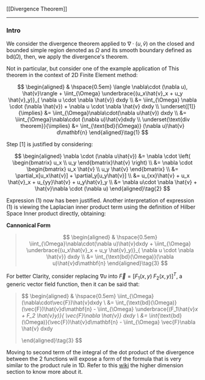 
[[Divergence Theorem]]

---
### **Intro**


We consider the divergence theorem applied to $\nabla\cdot(u, \hat{v})$ on the closed and bounded simple region denoted as $\Omega$ and its smooth boundary defined as $\text{bd}(\Omega)$, then, we apply the divergence's theorem.

Not in particular, but consider one of the example application of This theorem in the context of 2D Finite Element method: 

$$
\begin{aligned}
    & \hspace{0.5em}
    \langle \nabla\cdot (\nabla u), \hat{v}\rangle + 
    \iint_{\Omega} \underbrace{(u_x\hat{v}_x + u_y \hat{v}_y)}_{
        \nabla u \cdot \nabla \hat{v}} dxdy
    \\
    &= \iint_{\Omega} 
    \nabla \cdot (\nabla \hat{v}) + \nabla u \cdot \nabla \hat{v}
    dxdy
    \\
    \underset{[1]}{\implies}
    &= 
    \iint_{\Omega}\nabla\cdot(\nabla u\hat{v}) dxdy 
    \\
    &= 
    \iint_{\Omega}\nabla\cdot (\nabla u)\hat{v}dxdy
    \\
    \underset{\text{div theorem}}{\implies}
    &=
    \int_{\text{bd}(\Omega)} 
        (\nabla u)\hat{v}
    d\mathbf{n}
\end{aligned}\tag{1}
$$

Step [1] is justified by considering: 

$$
\begin{aligned}
    \nabla \cdot (\nabla u\hat{v}) &= 
    \nabla \cdot \left(
        \begin{bmatrix}
            u_x \\ u_y
        \end{bmatrix}\hat{v}
    \right)
    \\
    &= 
    \nabla \cdot \begin{bmatrix}
        u_x \hat{v} \\ u_y \hat{v}
    \end{bmatrix}
    \\
    &= 
    \partial_x[u_x\hat{v}] + \partial_y[u_y\hat{v}]
    \\
    &= 
    u_{xx}\hat{v} + u_x \hat{v}_x + u_{yy}\hat{v} + u_y\hat{v}_y
    \\
    &= 
    \nabla u\cdot \nabla \hat{v} + \hat{v}\nabla \cdot (\nabla u)
\end{aligned}\tag{2}
$$

Expression (1) now has been justified. Another interpretation of expression (1) is viewing the Laplacian inner product term using the definition of Hilber Space Inner product directly, obtaining: 

**Cannonical Form**

> $$
> \begin{aligned}
>     & \hspace{0.5em}
>     \iint_{\Omega}\nabla\cdot(\nabla u)\hat{v}dxdy
>     +
>     \iint_{\Omega} \underbrace{(u_x\hat{v}_x + u_y \hat{v}_y)}_{
>         \nabla u \cdot \nabla \hat{v}} dxdy
>     \\
>     &= \int_{\text{bd}(\Omega)}(\nabla u)\hat{v}d\mathbf{n}
> \end{aligned}\tag{3}
> $$

For better Clarity, consider replacing $\nabla u$ into $\vec{F} = [F_1(x, y)\; F_2(x, y)]^T$, a generic vector field function, then it can be said that: 

> $$
> \begin{aligned}
>     & \hspace{0.5em}
>     \iint_{\Omega}
>     (\nabla\cdot\vec{F})\hat{v}dxdy
>     \\
>     &= \int_{\text{bd}(\Omega)}(\vec{F})\hat{v}d\mathbf{n}
>     -
>     \iint_{\Omega} \underbrace{(F_1\hat{v}_x + F_2 \hat{v}_y)}_{
>         \vec{F}\nabla \hat{v}} dxdy
>     \\
>     &= \int_{\text{bd}(\Omega)}(\vec{F})\hat{v}d\mathbf{n}
>     - \iint_{\Omega} \vec{F}\nabla \hat{v} dxdy
>         
> \end{aligned}\tag{3}
> $$

Moving to second term of the integral of the dot product of the divergence between the 2 functions will expose a form of the formula that is very similar to the product rule in 1D. Refer to this [wiki](https://en.wikipedia.org/wiki/Integration_by_parts) the higher dimension section to know more about it. 
